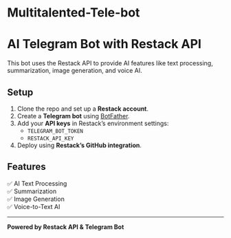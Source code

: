 # Multitalented-Tele-bot
# AI Telegram Bot with Restack API
This bot uses the Restack API to provide AI features like text processing, summarization, image generation, and voice AI.

## Setup
1. Clone the repo and set up a **Restack account**.
2. Create a **Telegram bot** using [BotFather](https://t.me/BotFather).
3. Add your **API keys** in Restack’s environment settings:
   - `TELEGRAM_BOT_TOKEN`
   - `RESTACK_API_KEY`
4. Deploy using **Restack’s GitHub integration**.

## Features
✅ AI Text Processing  
✅ Summarization  
✅ Image Generation  
✅ Voice-to-Text AI  

---
**Powered by Restack API & Telegram Bot**
